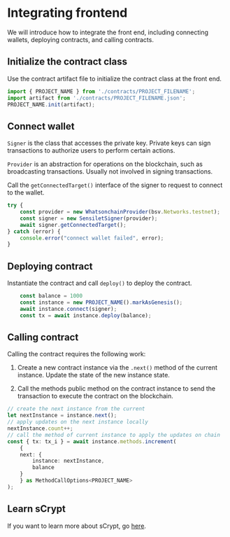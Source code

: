 # Integrating frontend

We will introduce how to integrate the front end, including connecting wallets, deploying contracts, and calling contracts.


## Initialize the contract class

Use the contract artifact file to initialize the contract class at the front end. 

```ts
import { PROJECT_NAME } from './contracts/PROJECT_FILENAME';
import artifact from './contracts/PROJECT_FILENAME.json';
PROJECT_NAME.init(artifact);
```

## Connect wallet

`Signer` is the class that accesses the private key. Private keys can sign transactions to authorize users to perform certain actions.

`Provider` is an abstraction for operations on the blockchain, such as broadcasting transactions. Usually not involved in signing transactions.


Call the `getConnectedTarget()` interface of the signer to request to connect to the wallet.

```ts
try {
    const provider = new WhatsonchainProvider(bsv.Networks.testnet);
    const signer = new SensiletSigner(provider);
    await signer.getConnectedTarget();
} catch (error) {
    console.error("connect wallet failed", error);
}
```


## Deploying contract

Instantiate the contract and call `deploy()` to deploy the contract.

```ts
    const balance = 1000
    const instance = new PROJECT_NAME().markAsGenesis();
    await instance.connect(signer);
    const tx = await instance.deploy(balance);
```

## Calling contract

Calling the contract requires the following work:

1. Create a new contract instance via the `.next()` method of the current instance. Update the state of the new instance state.

2. Call the methods public method on the contract instance to send the transaction to execute the contract on the blockchain.


```ts
// create the next instance from the current
let nextInstance = instance.next();
// apply updates on the next instance locally
nextInstance.count++;
// call the method of current instance to apply the updates on chain
const { tx: tx_i } = await instance.methods.increment(
    {
    next: {
        instance: nextInstance,
        balance
    }
    } as MethodCallOptions<PROJECT_NAME>
);
```

## Learn sCrypt

If you want to learn more about sCrypt, go [here](https://learn.scrypt.io/en).
